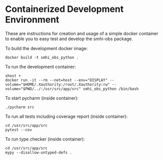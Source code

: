 # Containerized Development Environment
These are instructions for creation and usage of a simple docker container to enable you to easy test and develop the smhi-obs package.

To build the development docker image:
```
docker build -t smhi_obs_python .
```

To run the development container:
```
xhost +
docker run -it --rm --net=host --env="DISPLAY" --volume="$HOME/.Xauthority:/root/.Xauthority:rw" --volume="$PWD/../:/usr/src/app/src" smhi_obs_python /bin/bash
```

To start pycharm (inside container):
```
./pycharm src
```

To run all tests including coverage report (inside container):
```
cd /usr/src/app/src
pytest --cov
```

To run type checker (inside container):
```
cd /usr/src/app/src
mypy --disallow-untyped-defs .
```
